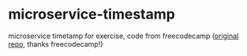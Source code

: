 # microservice-timestamp
 microservice timetamp for exercise, code from freecodecamp ([original repo](https://github.com/freeCodeCamp/boilerplate-project-timestamp/), thanks freecodecamp!)
